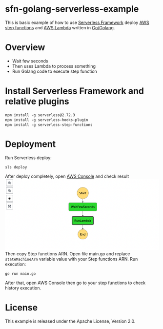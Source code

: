 
# sfn-golang-serverless-example
This is basic example of how to use [Serverless Framework](https://www.serverless.com/) deploy [AWS step functions](https://aws.amazon.com/step-functions/) and [AWS Lambda](https://aws.amazon.com/lambda/) written in [Go/Golang](https://golang.org).

# Overview

 - Wait few seconds
 - Then uses Lambda to process something
 - Run Golang code to execute step function
 
# Install Serverless Framework and relative plugins

    npm install -g serverless@2.72.3
    npm install -g serverless-hooks-plugin
    npm install -g serverless-step-functions
# Deployment
Run Serverless deploy:

    sls deploy
After deploy completely, open [AWS Console](console.aws.amazon.com/) and check result
![Result](docs/image/workflow.png)
Then copy Step functions ARN.
Open file main.go and replace `stateMachineArn` variable value with your Step functions ARN.
Run execution:

    go run main.go
After that, open AWS Console then go to your step functions to check history execution.
# License

This example is released under the Apache License, Version 2.0.

